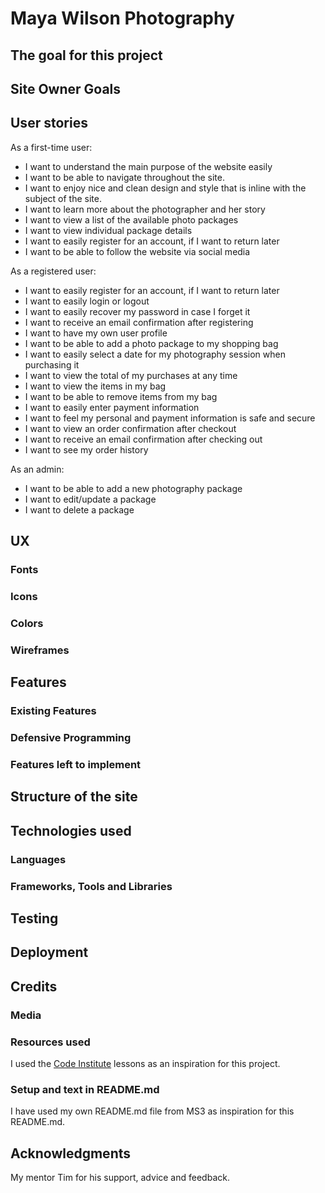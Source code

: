 # Maya Wilson Photography

## The goal for this project

## Site Owner Goals

## User stories

As a first-time user:

-	I want to understand the main purpose of the website easily
-	I want to be able to navigate throughout the site.
-	I want to enjoy nice and clean design and style that is inline with the subject of the site.
-	I want to learn more about the photographer and her story
-	I want to view a list of the available photo packages
-	I want to view individual package details
-	I want to easily register for an account, if I want to return later
-	I want to be able to follow the website via social media

As a registered user:

-	I want to easily register for an account, if I want to return later
-	I want to easily login or logout
-	I want to easily recover my password in case I forget it
-	I want to receive an email confirmation after registering
-	I want to have my own user profile
-	I want to be able to add a photo package to my shopping bag
-	I want to easily select a date for my photography session when purchasing it
-	I want to view the total of my purchases at any time
-	I want to view the items in my bag
-	I want to be able to remove items from my bag
-	I want to easily enter payment information
-	I want to feel my personal and payment information is safe and secure
-	I want to view an order confirmation after checkout
-	I want to receive an email confirmation after checking out
-	I want to see my order history

As an admin:

-	I want to be able to add a new photography package
-	I want to edit/update a package
-	I want to delete a package

## UX

### Fonts

### Icons

### Colors

### Wireframes

## Features

### Existing Features

### Defensive Programming

### Features left to implement

## Structure of the site

## Technologies used

### Languages

### Frameworks, Tools and Libraries

## Testing

## Deployment

## Credits

### Media

### Resources used

I used the [Code Institute](https://codeinstitute.net/) lessons as an inspiration for this project.

### Setup and text in README.md

I have used my own README.md file from MS3 as inspiration for this README.md.

## Acknowledgments

My mentor Tim for his support, advice and feedback.